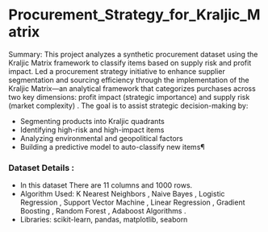 # Procurement_Strategy_for_Kraljic_Matrix

Summary: This project analyzes a synthetic procurement dataset using the Kraljic Matrix framework to classify items based on supply risk and profit impact. Led a procurement strategy initiative to enhance supplier segmentation and sourcing efficiency through the implementation of the Kraljic Matrix—an analytical framework that categorizes purchases across two key dimensions: profit impact (strategic importance) and supply risk (market complexity) .
The goal is to assist strategic decision-making by:
-  Segmenting products into Kraljic quadrants
-  Identifying high-risk and high-impact items
- Analyzing environmental and geopolitical factors
- Building a predictive model to auto-classify new items¶

###  Dataset Details : 
* In this dataset There are 11 columns and 1000 rows.
* Algorithm Used: K Nearest Neighbors , Naive Bayes , Logistic Regression , Support Vector Machine , Linear Regression , Gradient Boosting , Random Forest , Adaboost Algorithms .
* Libraries: scikit-learn, pandas, matplotlib, seaborn 
